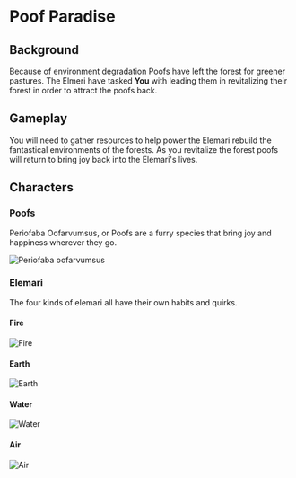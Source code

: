 # Poof Paradise 

## Background
Because of environment degradation Poofs have left the forest for greener 
pastures. The Elmeri have tasked **You** with leading them in revitalizing their
forest in order to attract the poofs back.

## Gameplay
You will need to gather resources to help power the Elemari rebuild the 
fantastical environments of the forests. As you revitalize the forest poofs will
return to bring joy back into the Elemari's lives.

## Characters

### Poofs
Periofaba Oofarvumsus, or Poofs are a furry species that bring joy and happiness
wherever they go.

![Periofaba oofarvumsus](https://raw.githubusercontent.com/CatalystOfNostalgia/gravehub/Alex_%234_Art_Updates/client/poof_game/assets/images/Characters/Poof%20front.png)

### Elemari
The four kinds of elemari all have their own habits and quirks.

#### Fire
![Fire](https://raw.githubusercontent.com/CatalystOfNostalgia/gravehub/master/client/poof_game/assets/images/Characters/char_fire_downleft.png)

#### Earth
![Earth](https://raw.githubusercontent.com/CatalystOfNostalgia/gravehub/master/client/poof_game/assets/images/Characters/char_earth_downleft.png)

#### Water
![Water](https://raw.githubusercontent.com/CatalystOfNostalgia/gravehub/master/client/poof_game/assets/images/Characters/char_water_downleft.png)

#### Air
![Air](https://raw.githubusercontent.com/CatalystOfNostalgia/gravehub/master/client/poof_game/assets/images/Characters/char_wind_downright.png)
